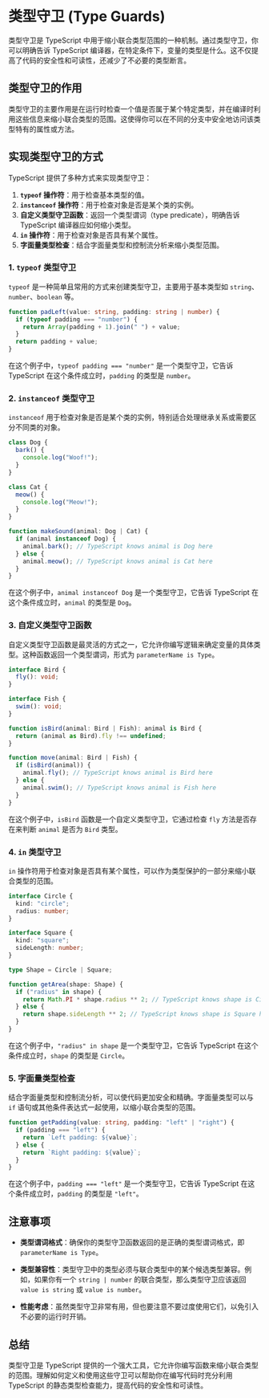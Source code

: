 # 类型守卫 (Type Guards)

类型守卫是 TypeScript 中用于缩小联合类型范围的一种机制。通过类型守卫，你可以明确告诉 TypeScript 编译器，在特定条件下，变量的类型是什么。这不仅提高了代码的安全性和可读性，还减少了不必要的类型断言。

## 类型守卫的作用

类型守卫的主要作用是在运行时检查一个值是否属于某个特定类型，并在编译时利用这些信息来缩小联合类型的范围。这使得你可以在不同的分支中安全地访问该类型特有的属性或方法。

## 实现类型守卫的方式

TypeScript 提供了多种方式来实现类型守卫：

1. **`typeof` 操作符**：用于检查基本类型的值。
2. **`instanceof` 操作符**：用于检查对象是否是某个类的实例。
3. **自定义类型守卫函数**：返回一个类型谓词（type predicate），明确告诉 TypeScript 编译器应如何缩小类型。
4. **`in` 操作符**：用于检查对象是否具有某个属性。
5. **字面量类型检查**：结合字面量类型和控制流分析来缩小类型范围。

### 1. `typeof` 类型守卫

`typeof` 是一种简单且常用的方式来创建类型守卫，主要用于基本类型如 `string`、`number`、`boolean` 等。

```typescript
function padLeft(value: string, padding: string | number) {
  if (typeof padding === "number") {
    return Array(padding + 1).join(" ") + value;
  }
  return padding + value;
}
```

在这个例子中，`typeof padding === "number"` 是一个类型守卫，它告诉 TypeScript 在这个条件成立时，`padding` 的类型是 `number`。

### 2. `instanceof` 类型守卫

`instanceof` 用于检查对象是否是某个类的实例，特别适合处理继承关系或需要区分不同类的对象。

```typescript
class Dog {
  bark() {
    console.log("Woof!");
  }
}

class Cat {
  meow() {
    console.log("Meow!");
  }
}

function makeSound(animal: Dog | Cat) {
  if (animal instanceof Dog) {
    animal.bark(); // TypeScript knows animal is Dog here
  } else {
    animal.meow(); // TypeScript knows animal is Cat here
  }
}
```

在这个例子中，`animal instanceof Dog` 是一个类型守卫，它告诉 TypeScript 在这个条件成立时，`animal` 的类型是 `Dog`。

### 3. 自定义类型守卫函数

自定义类型守卫函数是最灵活的方式之一，它允许你编写逻辑来确定变量的具体类型。这种函数返回一个类型谓词，形式为 `parameterName is Type`。

```typescript
interface Bird {
  fly(): void;
}

interface Fish {
  swim(): void;
}

function isBird(animal: Bird | Fish): animal is Bird {
  return (animal as Bird).fly !== undefined;
}

function move(animal: Bird | Fish) {
  if (isBird(animal)) {
    animal.fly(); // TypeScript knows animal is Bird here
  } else {
    animal.swim(); // TypeScript knows animal is Fish here
  }
}
```

在这个例子中，`isBird` 函数是一个自定义类型守卫，它通过检查 `fly` 方法是否存在来判断 `animal` 是否为 `Bird` 类型。

### 4. `in` 类型守卫

`in` 操作符用于检查对象是否具有某个属性，可以作为类型保护的一部分来缩小联合类型的范围。

```typescript
interface Circle {
  kind: "circle";
  radius: number;
}

interface Square {
  kind: "square";
  sideLength: number;
}

type Shape = Circle | Square;

function getArea(shape: Shape) {
  if ("radius" in shape) {
    return Math.PI * shape.radius ** 2; // TypeScript knows shape is Circle here
  } else {
    return shape.sideLength ** 2; // TypeScript knows shape is Square here
  }
}
```

在这个例子中，`"radius" in shape` 是一个类型守卫，它告诉 TypeScript 在这个条件成立时，`shape` 的类型是 `Circle`。

### 5. 字面量类型检查

结合字面量类型和控制流分析，可以使代码更加安全和精确。字面量类型可以与 `if` 语句或其他条件表达式一起使用，以缩小联合类型的范围。

```typescript
function getPadding(value: string, padding: "left" | "right") {
  if (padding === "left") {
    return `Left padding: ${value}`;
  } else {
    return `Right padding: ${value}`;
  }
}
```

在这个例子中，`padding === "left"` 是一个类型守卫，它告诉 TypeScript 在这个条件成立时，`padding` 的类型是 `"left"`。

## 注意事项

- **类型谓词格式**：确保你的类型守卫函数返回的是正确的类型谓词格式，即 `parameterName is Type`。
- **类型兼容性**：类型守卫中的类型必须与联合类型中的某个候选类型兼容。例如，如果你有一个 `string | number` 的联合类型，那么类型守卫应该返回 `value is string` 或 `value is number`。

- **性能考虑**：虽然类型守卫非常有用，但也要注意不要过度使用它们，以免引入不必要的运行时开销。

## 总结

类型守卫是 TypeScript 提供的一个强大工具，它允许你编写函数来缩小联合类型的范围。理解如何定义和使用这些守卫可以帮助你在编写代码时充分利用 TypeScript 的静态类型检查能力，提高代码的安全性和可读性。
